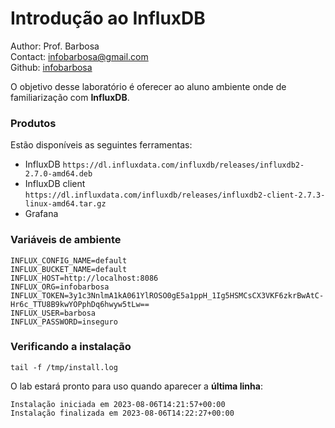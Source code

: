# Introdução ao InfluxDB

Author: Prof. Barbosa<br>
Contact: infobarbosa@gmail.com<br>
Github: [infobarbosa](https://github.com/infobarbosa)

O objetivo desse laboratório é oferecer ao aluno ambiente onde de familiarização com **InfluxDB**.

### Produtos 
Estão disponíveis as seguintes ferramentas:
- InfluxDB
    `https://dl.influxdata.com/influxdb/releases/influxdb2-2.7.0-amd64.deb`
- InfluxDB client
    `https://dl.influxdata.com/influxdb/releases/influxdb2-client-2.7.3-linux-amd64.tar.gz`
- Grafana

### Variáveis de ambiente
```
INFLUX_CONFIG_NAME=default
INFLUX_BUCKET_NAME=default
INFLUX_HOST=http://localhost:8086
INFLUX_ORG=infobarbosa
INFLUX_TOKEN=3y1c3NnlmA1kA061YlROSO0gE5a1ppH_1Ig5HSMCsCX3VKF6zkrBwAtC-Hr6c_TTU8B9kwYOPphDq6hwyw5tLw==
INFLUX_USER=barbosa
INFLUX_PASSWORD=inseguro
```

### Verificando a instalação
```
tail -f /tmp/install.log
```

O lab estará pronto para uso quando aparecer a **última linha**:
```
Instalação iniciada em 2023-08-06T14:21:57+00:00
Instalação finalizada em 2023-08-06T14:22:27+00:00
```